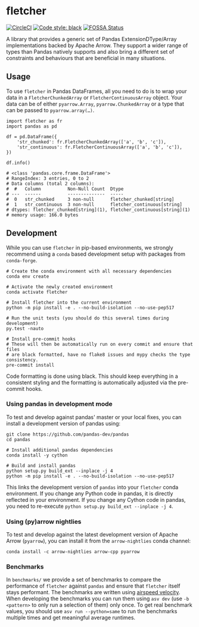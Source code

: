 # fletcher

[![CircleCI](https://circleci.com/gh/xhochy/fletcher/tree/master.svg?style=svg)](https://circleci.com/gh/xhochy/fletcher/tree/master)
[![Code style: black](https://img.shields.io/badge/code%20style-black-000000.svg)](https://github.com/ambv/black)
[![FOSSA Status](https://app.fossa.io/api/projects/git%2Bgithub.com%2Fxhochy%2Ffletcher.svg?type=shield)](https://app.fossa.io/projects/git%2Bgithub.com%2Fxhochy%2Ffletcher?ref=badge_shield)

A library that provides a generic set of Pandas ExtensionDType/Array
implementations backed by Apache Arrow. They support a wider range of types
than Pandas natively supports and also bring a different set of constraints and
behaviours that are beneficial in many situations.

## Usage

To use `fletcher` in Pandas DataFrames, all you need to do is to wrap your data
in a `FletcherChunkedArray` or `FletcherContinuousArray` object. Your data can 
be of either `pyarrow.Array`, `pyarrow.ChunkedArray` or a type that can be passed
to `pyarrow.array(…)`.


```
import fletcher as fr
import pandas as pd

df = pd.DataFrame({
    'str_chunked': fr.FletcherChunkedArray(['a', 'b', 'c']),
    'str_continuous': fr.FletcherContinuousArray(['a', 'b', 'c']),
})

df.info()

# <class 'pandas.core.frame.DataFrame'>
# RangeIndex: 3 entries, 0 to 2
# Data columns (total 2 columns):
#  #   Column          Non-Null Count  Dtype                      
# ---  ------          --------------  -----                      
#  0   str_chunked     3 non-null      fletcher_chunked[string]   
#  1   str_continuous  3 non-null      fletcher_continuous[string]
# dtypes: fletcher_chunked[string](1), fletcher_continuous[string](1)
# memory usage: 166.0 bytes
```

## Development

While you can use `fletcher` in pip-based environments, we strongly recommend
using a `conda` based development setup with packages from `conda-forge`.

```
# Create the conda environment with all necessary dependencies
conda env create

# Activate the newly created environment
conda activate fletcher

# Install fletcher into the current environment
python -m pip install -e . --no-build-isolation --no-use-pep517

# Run the unit tests (you should do this several times during development)
py.test -nauto

# Install pre-commit hooks
# These will then be automatically run on every commit and ensure that files
# are black formatted, have no flake8 issues and mypy checks the type consistency.
pre-commit install
```

Code formatting is done using black. This should keep everything in a
consistent styling and the formatting is automatically adjusted via the
pre-commit hooks.

### Using pandas in development mode

To test and develop against pandas' master or your local fixes, you can install a development version of pandas using:

```
git clone https://github.com/pandas-dev/pandas
cd pandas

# Install additional pandas dependencies
conda install -y cython

# Build and install pandas
python setup.py build_ext --inplace -j 4
python -m pip install -e . --no-build-isolation --no-use-pep517
```

This links the development version of `pandas` into your `fletcher` conda environment.
If you change any Python code in pandas, it is directly reflected in your environment.
If you change any Cython code in pandas, you need to re-execute `python setup.py build_ext --inplace -j 4`.

### Using (py)arrow nightlies

To test and develop against the latest development version of Apache Arrow (`pyarrow`), you can install it from the `arrow-nightlies` conda channel:

```
conda install -c arrow-nightlies arrow-cpp pyarrow
```

### Benchmarks

In `benchmarks/` we provide a set of benchmarks to compare the performance of
`fletcher` against `pandas` and ensure that `fletcher` itself stays performant.
The benchmarks are written using
[airspeed velocity](https://asv.readthedocs.io/en/stable/). When developing
the benchmarks you can run them using `asv dev` (use `-b <pattern>` to only
run a selection of them) only once. To get real benchmark values, you should
use `asv run --python=same` to run the benchmarks multiple times and get
meaningful average runtimes.
